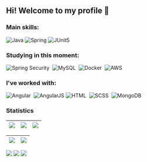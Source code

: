 ## Hi! Welcome to my profile 👋

 ### Main skills:
![Java](https://img.shields.io/badge/-Java-black?style=flat-square&logo=java&color=2e3440)
![Spring](https://img.shields.io/badge/-Spring-black?style=flat-square&logo=spring&color=2e3440)
![JUnit5](https://img.shields.io/badge/-Junit5-black?style=flat-square&logo=Junit5&color=2e3440)

### Studying in this moment:
![Spring Security](https://img.shields.io/badge/Spring_Security-6DB33F?logo=spring-security&logoColor=white&color=3b4252)&nbsp;
![MySQL](https://img.shields.io/badge/MySQL-00000F?logo=mysql&logoColor=white&color=3b4252)&nbsp; 
![Docker](https://img.shields.io/badge/Docker-2496ED?logo=docker&logoColor=white&color=3b4252)&nbsp;
![AWS](https://img.shields.io/badge/AWS-232F3E?logo=amazon-aws&logoColor=white&color=3b4252)&nbsp;

### I've worked with:
![Angular](https://img.shields.io/badge/Angular-DD0031?logo=angular&logoColor=white&color=4c566a)&nbsp;
![AngularJS](https://img.shields.io/badge/AngularJS-E23237?logo=angularjs&logoColor=white&color=4c566a)
![HTML](https://img.shields.io/badge/HTML5-E34F26?logo=html5&logoColor=white&color=4c566a)&nbsp;
![SCSS](https://img.shields.io/badge/SCSS-CC6699?logo=sass&logoColor=white&color=4c566a)&nbsp;
![MongoDB](https://img.shields.io/badge/-MongoDB-black?style=flat-square&logo=mongodb&color=4c566a)


### Statistics
| ![](http://github-profile-summary-cards.vercel.app/api/cards/stats?username=YohanDevPs&theme=nord_dark) | ![](http://github-profile-summary-cards.vercel.app/api/cards/repos-per-language?username=YohanDevPs&hide=Html&theme=nord_dark) | ![](http://github-profile-summary-cards.vercel.app/api/cards/most-commit-language?username=YohanDevPs&theme=nord_dark) |
| :-: | :-: | :-: |

| ![](http://github-profile-summary-cards.vercel.app/api/cards/profile-details?username=YohanDevPs&theme=nord_dark) | ![](https://github-readme-streak-stats.herokuapp.com/?user=YohanDevPs&hide_border=true&date_format=M%20j%5B%2C%20Y%5D&background=2D3742&stroke=2D3742&ring=6bbbca&fire=6bbbca&currStreakNum=fff&sideNums=6bbbca&currStreakLabel=6bbbca&sideLabels=fff&dates=fff) |
| :-: | :-: |
 <div>   
<a href="https://www.instagram.com/yohanpivetta" target="_blank"><img src="https://img.shields.io/badge/-Instagram-%23E4405F?style=for-the-badge&logo=instagram&logoColor=white" target="_blank"></a>
<a href = "mailto:yohanps.dev@gmail.com"><img src="https://img.shields.io/badge/-Gmail-%23333?style=for-the-badge&logo=gmail&logoColor=white" target="_blank"></a>
<a href="https://www.linkedin.com/in/yohan-silva-b14959213/" target="_blank"><img src="https://img.shields.io/badge/-LinkedIn-%230077B5?style=for-the-badge&logo=linkedin&logoColor=white" target="_blank"></a>  
</div>
